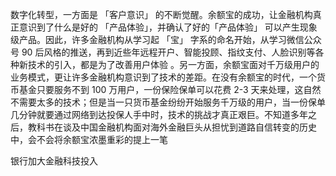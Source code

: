 数字化转型，一方面是 「客户意识」 的不断觉醒。余额宝的成功，让金融机构真正意识到了什么是好的 「产品体验」，并确认了好的「产品体验」 可以产生现象级产品。因此，许多金融机构从学习起 「宝」 字系的命名开始，从学习微信公众号 90 后风格的推送，再到近些年远程开户、智能投顾、指纹支付、人脸识别等各种新技术的引入，都是为了改善用户体验 。另一方面，余额宝面对千万级用户的业务模式，更让许多金融机构意识到了技术的差距。在没有余额宝的时代，一个货币基金只要服务不到 100 万用户，一份保险保单可以花费 2-3 天来处理，这自然不需要太多的技术；但是当一只货币基金纷纷开始服务千万级的用户，当一份保单几分钟就要通过网络到达投保人手中时，技术的挑战才真正艰巨。不知道多年之后，教科书在谈及中国金融机构面对海外金融巨头从担忧到道路自信转变的历史中，会不会将余额宝浓墨重彩的提上一笔

银行加大金融科技投入